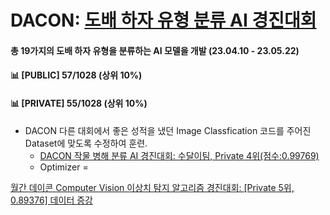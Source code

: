# DACON: [도배 하자 유형 분류 AI 경진대회](https://dacon.io/competitions/official/236082/overview/description)

#### 총 19가지의 도배 하자 유형을 분류하는 AI 모델을 개발 (23.04.10 - 23.05.22) 
#### 📊 [PUBLIC] 57/1028 (상위 10%)
#### 📊 [PRIVATE] 55/1028 (상위 10%)


- DACON 다른 대회에서 좋은 성적을 냈던 Image Classfication 코드를 주어진 Dataset에 맞도록 수정하여 훈련. <br>
  - [DACON 작물 병해 분류 AI 경진대회: 수달이팀, Private 4위(점수:0.99769)](https://dacon.io/competitions/official/235842/codeshare/3657) 
  - Optimizer = 

[월간 데이콘 Computer Vision 이상치 탐지 알고리즘 경진대회: [Private 5위, 0.89376] 데이터 증강](https://dacon.io/en/competitions/official/235894/codeshare/4946?page=1&dtype=recent)
